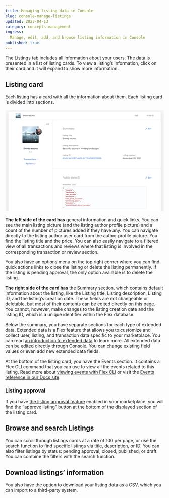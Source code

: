 ```yaml
---
title: Managing listing data in Console
slug: console-manage-listings
updated: 2022-04-13
category: concepts-management
ingress:
  Manage, edit, add, and browse listing information in Console
published: true
---
```


The Listings tab includes all information about your users. The data is presented in a list of listing cards. To view a listing’s information, click on their card and it will expand to show more information. 

## Listing card

Each listing has a card with all the information about them. Each listing card is divided into sections.

![Listing card](./listing-card.png)

**The left side of the card has** general information and quick links. You can see the main listing picture (and the listing author profile picture) and a count of the number of pictures added if they have any. You can navigate directly to the listing author user card from the author profile picture. You find the listing title and the price. You can also easily navigate to a filtered view of all transactions and reviews where that listing is involved in the corresponding transaction or review section. 

You also have an options menu on the top right corner where you can find quick actions links to close the listing or delete the listing permanently. If the listing is pending approval, the only option available is to delete the listing.

**The right side of the card has** the Summary section, which contains default information about the listing, like the Listing title, Listing description, Listing ID, and the listing’s creation date. These fields are not changeable or deletable, but most of their contents can be edited directly on this page. You cannot, however, make changes to the listing creation date and the listing ID, which is a unique identifier within the Flex database. 

Below the summary, you have separate sections for each type of extended data.  Extended data is a Flex feature that allows you to customize and collect user, listing, and transaction data specific to your marketplace. You can read [an introduction to extended data](https://www.sharetribe.com/docs/operator-guides/extended-data-introduction/) to learn more. All extended data can be edited directly through Console. You can change existing field values or even add new extended data fields.

At the bottom of the listing card, you have the Events section. It contains a Flex CLI command that you can use to view all the events related to this listing. Read more about [viewing events with Flex CLI](https://www.sharetribe.com/docs/how-to/view-events-with-flex-cli/) or visit the [Events reference in our Docs site](https://www.sharetribe.com/docs/references/events/).

### Listing approval
If you have [the listing approval feature](https://www.sharetribe.com/docs/background/concepts/#listing-pending-approval) enabled in your marketplace, you will find the “approve listing” button at the bottom of the displayed section of the listing card.

## Browse and search Listings

You can scroll through listings cards at a rate of 100 per page, or use the search function to find specific listings via title, description, or ID. You can also filter listings by status: pending approval, closed, published, or draft. You can combine the filters with the search function.

## Download listings’ information

You also have the option to download your listing data as a CSV, which you can import to a third-party system. 



